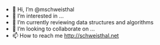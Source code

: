 - 👋 Hi, I’m @mschweisthal
- 👀 I’m interested in ...
- 🌱 I’m currently reviewing data structures and algorithms
- 💞️ I’m looking to collaborate on ...
- 📫 How to reach me http://schweisthal.net

<!---
mschweisthal/mschweisthal is a ✨ special ✨ repository because its `README.md` (this file) appears on your GitHub profile.
You can click the Preview link to take a look at your changes.
--->
